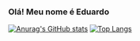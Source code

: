### Olá! Meu nome é Eduardo

[![Anurag's GitHub stats](https://github-readme-stats.vercel.app/api?username=ResetKw)](https://github.com/anuraghazra/github-readme-stats)
[![Top Langs](https://github-readme-stats.vercel.app/api/top-langs/?username=ResetKw&layout=compact)](https://github.com/anuraghazra/github-readme-stats)

